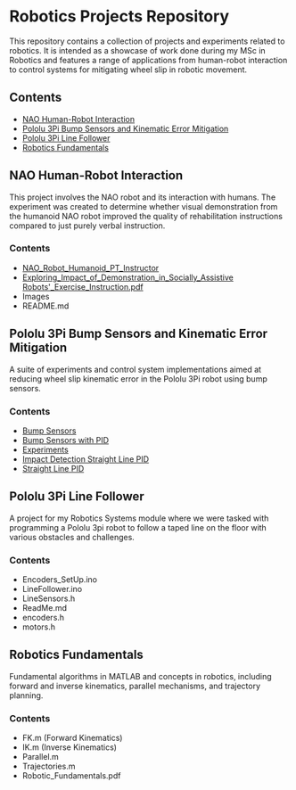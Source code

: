 # Robotics Projects Repository

This repository contains a collection of projects and experiments related to robotics. It is intended as a showcase of work done during my MSc in Robotics and features a range of applications from human-robot interaction to control systems for mitigating wheel slip in robotic movement.

## Contents

- [NAO Human-Robot Interaction](#nao-human-robot-interaction)
- [Pololu 3Pi Bump Sensors and Kinematic Error Mitigation](#pololu-3pi-bump-sensors-and-kinematic-error-mitigation)
- [Pololu 3Pi Line Follower](#pololu-3pi-line-follower)
- [Robotics Fundamentals](#robotics-fundamentals)

## NAO Human-Robot Interaction

This project involves the NAO robot and its interaction with humans. The experiment was created to determine whether visual demonstration from the humanoid NAO robot improved the quality of rehabilitation instructions compared to just purely verbal instruction.

### Contents

- [NAO_Robot_Humanoid_PT_Instructor](https://github.com/trow-land/Robotics/tree/main/NAO_Human_Robot_Interaction/NAO_Robot_Humanoid_PT_Instructor)
- [Exploring_Impact_of_Demonstration_in_Socially_Assistive Robots'_Exercise_Instruction.pdf](https://github.com/trow-land/Robotics/blob/main/NAO_Human_Robot_Interaction/Exploring_Impact_of_Demonstration_in_Socially_Assistive%20Robots'_Exercise_Instruction.pdf)
- Images
- README.md

## Pololu 3Pi Bump Sensors and Kinematic Error Mitigation

A suite of experiments and control system implementations aimed at reducing wheel slip kinematic error in the Pololu 3Pi robot using bump sensors.

### Contents

- [Bump Sensors]([Pololu3Pi_Bump_Sensors_To-Mitigate_Wheel_Slip_Kinematic_Error/bump_sensors](https://github.com/trow-land/Robotics/tree/main/Pololu3Pi_Bump_Sensors_To-Mitigate_Wheel_Slip_Kinematic_Error/bump%20sensors))
- [Bump Sensors with PID]([Pololu3Pi_Bump_Sensors_To-Mitigate_Wheel_Slip_Kinematic_Error/bump_sensors_with_PID](https://github.com/trow-land/Robotics/tree/main/Pololu3Pi_Bump_Sensors_To-Mitigate_Wheel_Slip_Kinematic_Error/bump%20sensors%20with%20PID))
- [Experiments]([Pololu3Pi_Bump_Sensors_To-Mitigate_Wheel_Slip_Kinematic_Error/Experiments](https://github.com/trow-land/Robotics/tree/main/Pololu3Pi_Bump_Sensors_To-Mitigate_Wheel_Slip_Kinematic_Error/Experiments))
- [Impact Detection Straight Line PID]([Pololu3Pi_Bump_Sensors_To-Mitigate_Wheel_Slip_Kinematic_Error/Impact_Detection_Straight_Line_PID](https://github.com/trow-land/Robotics/tree/main/Pololu3Pi_Bump_Sensors_To-Mitigate_Wheel_Slip_Kinematic_Error/Impact%20Detection%20Straight%20Line%20PID))
- [Straight Line PID]([Pololu3Pi_Bump_Sensors_To-Mitigate_Wheel_Slip_Kinematic_Error/Straight_Line_PID](https://github.com/trow-land/Robotics/tree/main/Pololu3Pi_Bump_Sensors_To-Mitigate_Wheel_Slip_Kinematic_Error/Straight%20Line%20PID))

## Pololu 3Pi Line Follower

A project for my Robotics Systems module where we were tasked with programming a Pololu 3pi robot to follow a taped line on the floor with various obstacles and challenges.

### Contents

- Encoders_SetUp.ino
- LineFollower.ino
- LineSensors.h
- ReadMe.md
- encoders.h
- motors.h

## Robotics Fundamentals

Fundamental algorithms in MATLAB and concepts in robotics, including forward and inverse kinematics, parallel mechanisms, and trajectory planning.

### Contents

- FK.m (Forward Kinematics)
- IK.m (Inverse Kinematics)
- Parallel.m
- Trajectories.m
- Robotic_Fundamentals.pdf


